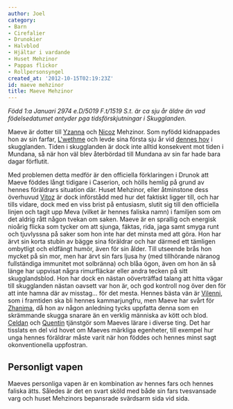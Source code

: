 ```yaml
---
author: Joel
category:
- Barn
- Cirefalier
- Drunokier
- Halvblod
- Hjältar i vardande
- Huset Mehzinor
- Pappas flickor
- Rollpersonsyngel
created_at: '2012-10-15T02:19:23Z'
id: maeve mehzinor
title: Maeve Mehzinor
---
```

*Född 1:a Januari 2974 e.D/5019 F.t/1519 S.t. är ca sju år äldre än vad födelsedatumet antyder pga tidsförskjutningar i Skugglanden.*

Maeve är dotter till [Yzanna] och [Nicoz] Mehzinor. Som nyfödd kidnappades hon av sin farfar, [L'wethme] och levde sina första sju år vid [dennes hov] i skugglanden. Tiden i skugglanden är dock inte alltid konsekvent mot tiden i Mundana, så när hon väl blev återbördad till Mundana av sin far hade bara dagar förflutit.

Med problemen detta medför är den officiella förklaringen i Drunok att Maeve föddes långt tidigare i Caserion, och hölls hemlig på grund av hennes föräldrars situation där. Huset Mehzinor, eller åtminstone dess överhuvud [Vitoz] är dock införstådd med hur det faktiskt ligger till, och har tills vidare, dock med en viss brist på entusiasm, slutit sig till den officiella linjen och tagit upp Meva (vilket är hennes faliska namn) i familjen som om det aldrig rått någon tvekan om saken.
Maeve är en sprallig och energisk nioårig flicka som tycker om att sjunga, fäktas, rida, jaga samt smyga runt och tjuvlyssna på saker som hon inte har det minsta med att göra. Hon har ärvt sin korta stubin av bägge sina föräldrar och har därmed ett tämligen ombytligt och eldfängt humör, även för sin ålder. Till utseende brås hon mycket på sin mor, men har ärvt sin fars ljusa hy (med tillhörande näranog fullständiga immunitet mot solbränna) och blåa ögon, även om hon än så länge har uppvisat några rimurfläckar eller andra tecken på sitt skugglandsblod. Hon har dock en nästan oöverträffad talang att hitta vägar till skugglanden nästan oavsett var hon är, och god kontroll nog över den för att inte hamna där av misstag... för det mesta. Hennes bästa vän är [Vilenni], som i framtiden ska bli hennes kammarjungfru, men Maeve har svårt för [Zhanima], då hon av någon anledning tycks uppfatta denna som en skrämmande skugga snarare än en verklig människa av kött och blod. [Celdan] och [Quentin] tjänstgör som Maeves lärare i diverse ting.
Det har tisslats en del vid hovet om Maeves märkliga egenheter, till exempel hur unga hennes föräldrar måste varit när hon föddes och hennes minst sagt okonventionella uppfostran.

## Personligt vapen

Maeves personliga vapen är en kombination av hennes fars och hennes faliska ätts. Således är det en svart sköld med både sin fars tvesvansade varg och huset Mehzinors bepansrade svärdsarm sida vid sida.

  [Yzanna]: Yzanna
  [Nicoz]: Nicoz
  [L'wethme]: Lwethme
  [dennes hov]: Vilda_Hovet
  [Vitoz]: Vitoz
  [Vilenni]: Vilenni
  [Zhanima]: Zhanima
  [Celdan]: Celdan
  [Quentin]: Quentin